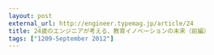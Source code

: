 ```yaml
---
layout: post
external_url: http://engineer.typemag.jp/article/24
title: 24歳のエンジニアが考える、教育イノベーションの未来（前編）
tags: ["1209-September 2012"]
---
```

